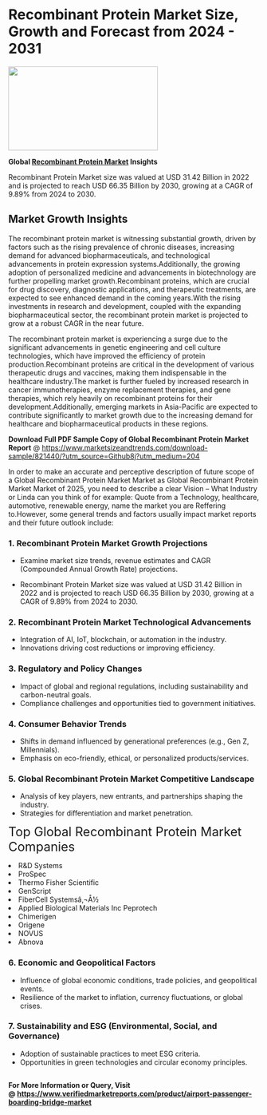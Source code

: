 <H1>Recombinant Protein Market Size, Growth and Forecast from 2024 - 2031</H1><img class="aligncenter size-medium wp-image-584254" src="https://thirdeyenews.in/wp-content/uploads/2024/09/Global-Market-Research-300x168.jpeg" alt="" width="300" height="168" /><p><strong>Global&nbsp;<a href="https://www.marketsizeandtrends.com/download-sample/821440/?utm_source=Github8j?utm_medium=204">Recombinant Protein Market</a> Insights</strong></p><p>Recombinant Protein Market size was valued at USD 31.42 Billion in 2022 and is projected to reach USD 66.35 Billion by 2030, growing at a CAGR of 9.89% from 2024 to 2030.</p><p><h2>Market Growth Insights</h2> <p>The recombinant protein market is witnessing substantial growth, driven by factors such as the rising prevalence of chronic diseases, increasing demand for advanced biopharmaceuticals, and technological advancements in protein expression systems.Additionally, the growing adoption of personalized medicine and advancements in biotechnology are further propelling market growth.Recombinant proteins, which are crucial for drug discovery, diagnostic applications, and therapeutic treatments, are expected to see enhanced demand in the coming years.With the rising investments in research and development, coupled with the expanding biopharmaceutical sector, the recombinant protein market is projected to grow at a robust CAGR in the near future.</p> <p>The recombinant protein market is experiencing a surge due to the significant advancements in genetic engineering and cell culture technologies, which have improved the efficiency of protein production.Recombinant proteins are critical in the development of various therapeutic drugs and vaccines, making them indispensable in the healthcare industry.The market is further fueled by increased research in cancer immunotherapies, enzyme replacement therapies, and gene therapies, which rely heavily on recombinant proteins for their development.Additionally, emerging markets in Asia-Pacific are expected to contribute significantly to market growth due to the increasing demand for healthcare and biopharmaceutical products in these regions.</p> <p><span class=""><strong>Download Full PDF Sample Copy of Global Recombinant Protein Market Report</strong> @ <a href="https://www.marketsizeandtrends.com/download-sample/821440/?utm_source=Github8j?utm_medium=204" target="_blank">https://www.marketsizeandtrends.com/download-sample/821440/?utm_source=Github8j?utm_medium=204</a></span></p><p>In order to make an accurate and perceptive description of future scope of a Global&nbsp;Recombinant Protein Market Market as Global&nbsp;Recombinant Protein Market Market of 2025, you need to describe a clear Vision &ndash; What Industry or Linda can you think of for example: Quote from a Technology, healthcare, automotive, renewable energy, name the market you are Reffering to.However, some general trends and factors usually impact market reports and their future outlook include:</p><h3>1.&nbsp;<strong>Recombinant Protein Market Growth Projections</strong></h3><ul><li>Examine market size trends, revenue estimates and CAGR (Compounded Annual Growth Rate) projections.</li><li><p>Recombinant Protein Market size was valued at USD 31.42 Billion in 2022 and is projected to reach USD 66.35 Billion by 2030, growing at a CAGR of 9.89% from 2024 to 2030.</p></li></ul><h3>2.&nbsp;<strong>Recombinant Protein Market Technological Advancements</strong></h3><ul><li>Integration of AI, IoT, blockchain, or automation in the industry.</li><li>Innovations driving cost reductions or improving efficiency.</li></ul><h3>3.&nbsp;<strong>Regulatory and Policy Changes</strong></h3><ul><li>Impact of global and regional regulations, including sustainability and carbon-neutral goals.</li><li>Compliance challenges and opportunities tied to government initiatives.</li></ul><h3>4.&nbsp;<strong>Consumer Behavior Trends</strong></h3><ul><li>Shifts in demand influenced by generational preferences (e.g., Gen Z, Millennials).</li><li>Emphasis on eco-friendly, ethical, or personalized products/services.</li></ul><h3>5.&nbsp;<strong>Global Recombinant Protein Market Competitive Landscape</strong></h3><ul><li>Analysis of key players, new entrants, and partnerships shaping the industry.</li><li>Strategies for differentiation and market penetration.</li></ul><p data-pm-slice="1 1 []"><span style="color: inherit; font-family: inherit; font-size: 25px;">Top Global Recombinant Protein Market Companies</span></p><div class="" data-test-id=""><p><li>R&D Systems</li><li> ProSpec</li><li> Thermo Fisher Scientific</li><li> GenScript</li><li> FiberCell Systemsâ‚¬Å½</li><li> Applied Biological Materials Inc Peprotech</li><li> Chimerigen</li><li> Origene</li><li> NOVUS</li><li> Abnova</li></p></div><h3>6.&nbsp;<strong>Economic and Geopolitical Factors</strong></h3><ul><li>Influence of global economic conditions, trade policies, and geopolitical events.</li><li>Resilience of the market to inflation, currency fluctuations, or global crises.</li></ul><h3>7.&nbsp;<strong>Sustainability and ESG (Environmental, Social, and Governance)</strong></h3><ul><li>Adoption of sustainable practices to meet ESG criteria.</li><li>Opportunities in green technologies and circular economy principles.</li></ul><h2><strong style="font-size: 14px;">For More Information or Query, Visit @&nbsp;</strong><a style="background-color: #ffffff; font-size: 14px;" href="https://www.marketsizeandtrends.com/report/recombinant-protein-market/" target="_blank">https://www.verifiedmarketreports.com/product/airport-passenger-boarding-bridge-market</a></h2>